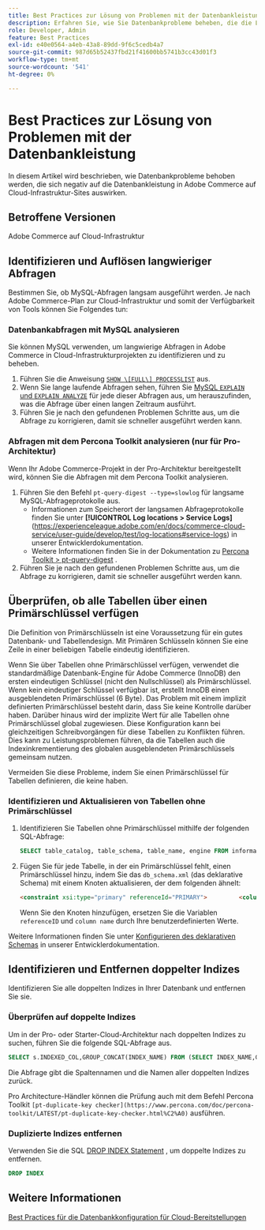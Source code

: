 ```yaml
---
title: Best Practices zur Lösung von Problemen mit der Datenbankleistung
description: Erfahren Sie, wie Sie Datenbankprobleme beheben, die die Leistung auf Adobe Commerce-Sites verlangsamen, die in der Cloud-Infrastruktur bereitgestellt werden.
role: Developer, Admin
feature: Best Practices
exl-id: e40e0564-a4eb-43a8-89dd-9f6c5cedb4a7
source-git-commit: 987d65b52437fbd21f41600bb5741b3cc43d01f3
workflow-type: tm+mt
source-wordcount: '541'
ht-degree: 0%

---
```


<!--Consider moving this topic to the Maintenance section-->

# Best Practices zur Lösung von Problemen mit der Datenbankleistung

In diesem Artikel wird beschrieben, wie Datenbankprobleme behoben werden, die sich negativ auf die Datenbankleistung in Adobe Commerce auf Cloud-Infrastruktur-Sites auswirken.

## Betroffene Versionen

Adobe Commerce auf Cloud-Infrastruktur

## Identifizieren und Auflösen langwieriger Abfragen

Bestimmen Sie, ob MySQL-Abfragen langsam ausgeführt werden. Je nach Adobe Commerce-Plan zur Cloud-Infrastruktur und somit der Verfügbarkeit von Tools können Sie Folgendes tun:

### Datenbankabfragen mit MySQL analysieren

Sie können MySQL verwenden, um langwierige Abfragen in Adobe Commerce in Cloud-Infrastrukturprojekten zu identifizieren und zu beheben.

1. Führen Sie die Anweisung [`SHOW \[FULL\] PROCESSLIST`](https://dev.mysql.com/doc/refman/8.0/en/show-processlist.html) aus.
1. Wenn Sie lange laufende Abfragen sehen, führen Sie [MySQL `EXPLAIN` und `EXPLAIN ANALYZE`](https://mysqlserverteam.com/mysql-explain-analyze/) für jede dieser Abfragen aus, um herauszufinden, was die Abfrage über einen langen Zeitraum ausführt.
1. Führen Sie je nach den gefundenen Problemen Schritte aus, um die Abfrage zu korrigieren, damit sie schneller ausgeführt werden kann.

### Abfragen mit dem Percona Toolkit analysieren (nur für Pro-Architektur)

Wenn Ihr Adobe Commerce-Projekt in der Pro-Architektur bereitgestellt wird, können Sie die Abfragen mit dem Percona Toolkit analysieren.

1. Führen Sie den Befehl `pt-query-digest --type=slowlog` für langsame MySQL-Abfrageprotokolle aus.
   * Informationen zum Speicherort der langsamen Abfrageprotokolle finden Sie unter **[!UICONTROL Log locations > Service Logs]**(https://experienceleague.adobe.com/en/docs/commerce-cloud-service/user-guide/develop/test/log-locations#service-logs) in unserer Entwicklerdokumentation.
   * Weitere Informationen finden Sie in der Dokumentation zu [Percona Toolkit > pt-query-digest](https://www.percona.com/doc/percona-toolkit/LATEST/pt-query-digest.html#pt-query-digest) .
1. Führen Sie je nach den gefundenen Problemen Schritte aus, um die Abfrage zu korrigieren, damit sie schneller ausgeführt werden kann.

## Überprüfen, ob alle Tabellen über einen Primärschlüssel verfügen

Die Definition von Primärschlüsseln ist eine Voraussetzung für ein gutes Datenbank- und Tabellendesign. Mit Primären Schlüsseln können Sie eine Zeile in einer beliebigen Tabelle eindeutig identifizieren.

Wenn Sie über Tabellen ohne Primärschlüssel verfügen, verwendet die standardmäßige Datenbank-Engine für Adobe Commerce (InnoDB) den ersten eindeutigen Schlüssel (nicht den Nullschlüssel) als Primärschlüssel. Wenn kein eindeutiger Schlüssel verfügbar ist, erstellt InnoDB einen ausgeblendeten Primärschlüssel (6 Byte). Das Problem mit einem implizit definierten Primärschlüssel besteht darin, dass Sie keine Kontrolle darüber haben. Darüber hinaus wird der implizite Wert für alle Tabellen ohne Primärschlüssel global zugewiesen. Diese Konfiguration kann bei gleichzeitigen Schreibvorgängen für diese Tabellen zu Konflikten führen. Dies kann zu Leistungsproblemen führen, da die Tabellen auch die Indexinkrementierung des globalen ausgeblendeten Primärschlüssels gemeinsam nutzen.

Vermeiden Sie diese Probleme, indem Sie einen Primärschlüssel für Tabellen definieren, die keine haben.

### Identifizieren und Aktualisieren von Tabellen ohne Primärschlüssel

1. Identifizieren Sie Tabellen ohne Primärschlüssel mithilfe der folgenden SQL-Abfrage:

   ```sql
   SELECT table_catalog, table_schema, table_name, engine FROM information_schema.tables        WHERE (table_catalog, table_schema, table_name) NOT IN (SELECT table_catalog, table_schema, table_name FROM information_schema.table_constraints  WHERE constraint_type = 'PRIMARY KEY') AND table_schema NOT IN ('information_schema', 'pg_catalog');    
   ```

1. Fügen Sie für jede Tabelle, in der ein Primärschlüssel fehlt, einen Primärschlüssel hinzu, indem Sie das `db_schema.xml` (das deklarative Schema) mit einem Knoten aktualisieren, der dem folgenden ähnelt:

   ```html
   <constraint xsi:type="primary" referenceId="PRIMARY">         <column name="id_column"/>     </constraint>    
   ```

   Wenn Sie den Knoten hinzufügen, ersetzen Sie die Variablen `referenceID` und `column name` durch Ihre benutzerdefinierten Werte.

Weitere Informationen finden Sie unter [Konfigurieren des deklarativen Schemas](https://developer.adobe.com/commerce/php/development/components/declarative-schema/configuration/) in unserer Entwicklerdokumentation.

## Identifizieren und Entfernen doppelter Indizes

Identifizieren Sie alle doppelten Indizes in Ihrer Datenbank und entfernen Sie sie.

### Überprüfen auf doppelte Indizes

Um in der Pro- oder Starter-Cloud-Architektur nach doppelten Indizes zu suchen, führen Sie die folgende SQL-Abfrage aus.

```sql
SELECT s.INDEXED_COL,GROUP_CONCAT(INDEX_NAME) FROM (SELECT INDEX_NAME,GROUP_CONCAT(CONCAT(TABLE_NAME,'.',COLUMN_NAME) ORDER BY CONCAT(SEQ_IN_INDEX,COLUMN_NAME)) 'INDEXED_COL' FROM INFORMATION_SCHEMA.STATISTICS WHERE TABLE_SCHEMA = 'db?' GROUP BY INDEX_NAME)as s GROUP BY INDEXED_COL HAVING COUNT(1)>1
```

Die Abfrage gibt die Spaltennamen und die Namen aller doppelten Indizes zurück.

Pro Architecture-Händler können die Prüfung auch mit dem Befehl Percona Toolkit `[pt-duplicate-key checker](https://www.percona.com/doc/percona-toolkit/LATEST/pt-duplicate-key-checker.html%C2%A0)` ausführen.

### Duplizierte Indizes entfernen

Verwenden Sie die SQL [DROP INDEX Statement](https://dev.mysql.com/doc/refman/8.0/en/drop-index.html) , um doppelte Indizes zu entfernen.

```SQL
DROP INDEX
```

## Weitere Informationen

[Best Practices für die Datenbankkonfiguration für Cloud-Bereitstellungen](../planning/database-on-cloud.md)
